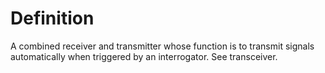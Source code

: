 # Definition

A combined receiver and transmitter whose function is to transmit
signals automatically when triggered by an interrogator. See
transceiver.
